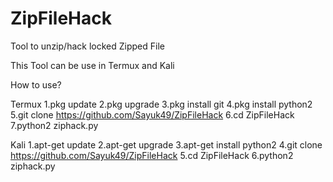 # ZipFileHack
Tool to unzip/hack locked Zipped File

This Tool can be use in Termux and Kali

How to use?

Termux
1.pkg update
2.pkg upgrade
3.pkg install git
4.pkg install python2
5.git clone https://github.com/Sayuk49/ZipFileHack
6.cd ZipFileHack
7.python2 ziphack.py

Kali
1.apt-get update
2.apt-get upgrade
3.apt-get install python2
4.git clone https://github.com/Sayuk49/ZipFileHack
5.cd ZipFileHack
6.python2 ziphack.py

